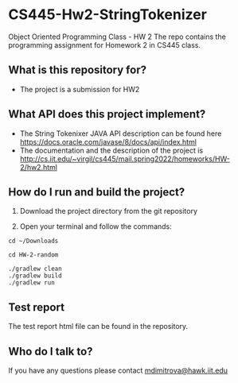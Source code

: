 # CS445-Hw2-StringTokenizer
Object Oriented Programming Class - HW 2
The repo contains the programming assignment for Homework 2 in CS445 class.

## What is this repository for?
- The project is a submission for HW2

## What API does this project implement?
- The String Tokenixer JAVA API description can be found here https://docs.oracle.com/javase/8/docs/api/index.html
- The documentation and the description of the project is http://cs.iit.edu/~virgil/cs445/mail.spring2022/homeworks/HW-2/hw2.html

## How do I run and build the project?

1. Download the project directory from the git repository

2. Open your terminal and follow the commands:

```
cd ~/Downloads
```

```
cd HW-2-random
```

```
./gradlew clean
./gradlew build
./gradlew run
```

## Test report
The test report html file can be found in the repository.

## Who do I talk to?
If you have any questions please contact mdimitrova@hawk.iit.edu


